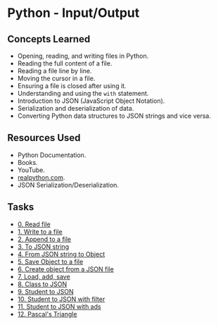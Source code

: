 # Python - Input/Output

## Concepts Learned
- Opening, reading, and writing files in Python.
- Reading the full content of a file.
- Reading a file line by line.
- Moving the cursor in a file.
- Ensuring a file is closed after using it.
- Understanding and using the `with` statement.
- Introduction to JSON (JavaScript Object Notation).
- Serialization and deserialization of data.
- Converting Python data structures to JSON strings and vice versa.

## Resources Used
- Python Documentation.
- Books.
- YouTube.
- [realpython.com](https://realpython.com/).
- JSON Serialization/Deserialization.

## Tasks
- [0. Read file](#0-read-file)
- [1. Write to a file](#1-write-to-a-file)
- [2. Append to a file](#2-append-to-a-file)
- [3. To JSON string](#3-to-json-string)
- [4. From JSON string to Object](#4-from-json-string-to-object)
- [5. Save Object to a file](#5-save-object-to-a-file)
- [6. Create object from a JSON file](#6-create-object-from-a-json-file)
- [7. Load, add, save](#7-load-add-save)
- [8. Class to JSON](#8-class-to-json)
- [9. Student to JSON](#9-student-to-json)
- [10. Student to JSON with filter](#10-student-to-json-with-filter)
- [11. Student to JSON with ads](#11-student-to-json-with-ads)
- [12. Pascal's Triangle](#12-pascals-triangle)


